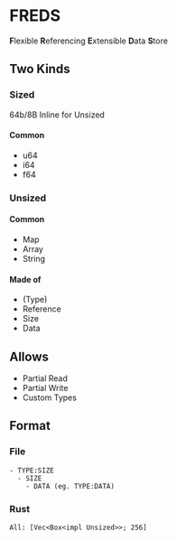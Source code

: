 # FREDS
**F**lexible **R**eferencing **E**xtensible **D**ata **S**tore

## Two Kinds

### Sized
64b/8B
Inline for Unsized

#### Common
- u64
- i64
- f64


### Unsized

#### Common
- Map
- Array
- String

#### Made of
- (Type)
- Reference
- Size
- Data



## Allows
- Partial Read
- Partial Write
- Custom Types

## Format

### File
```
- TYPE:SIZE
  - SIZE
    - DATA (eg. TYPE:DATA)
```

### Rust
```
All: [Vec<Box<impl Unsized>>; 256]
```
